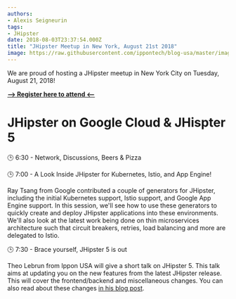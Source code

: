 ```yaml
---
authors:
- Alexis Seigneurin
tags:
- JHipster
date: 2018-08-03T23:37:54.000Z
title: "JHipster Meetup in New York, August 21st 2018"
image: https://raw.githubusercontent.com/ippontech/blog-usa/master/images/2018/08/jhipster-meetup-2018-08-21-1.jpeg
---
```


We are proud of hosting a JHipster meetup in New York City on Tuesday, August 21, 2018!

**[--> Register here to attend <--](https://www.meetup.com/JHipster-NYC/events/251106398/)**

# JHipster on Google Cloud & JHispter 5

🕒 6:30 - Network, Discussions, Beers & Pizza

🕒 7:00 - A Look Inside JHipster for Kubernetes, Istio, and App Engine!

Ray Tsang from Google contributed a couple of generators for JHipster, including the initial Kubernetes support, Istio support, and Google App Engine support. In this session, we'll see how to use these generators to quickly create and deploy JHipster applications into these environments. We'll also look at the latest work being done on thin microservices architecture such that circuit breakers, retries, load balancing and more are delegated to Istio.

🕒 7:30 - Brace yourself, JHipster 5 is out

Theo Lebrun from Ippon USA will give a short talk on JHipster 5. This talk aims at updating you on the new features from the latest JHipster release. This will cover the frontend/backend and miscellaneous changes. You can also read about these changes [in his blog post](https://blog.ippon.tech/jhipster-5-is-out/).
